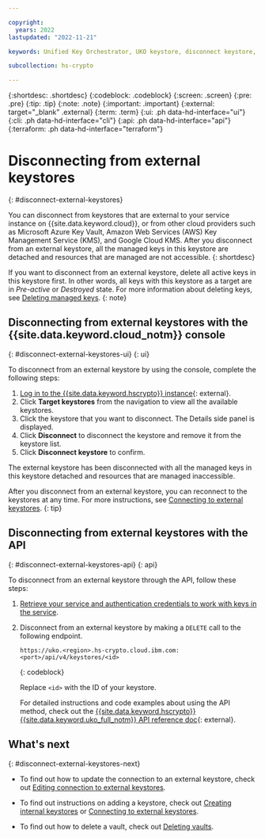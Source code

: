 ```yaml
---

copyright:
  years: 2022
lastupdated: "2022-11-21"

keywords: Unified Key Orchestrator, UKO keystore, disconnect keystore, external keystore, KMS keystore

subcollection: hs-crypto

---
```


{:shortdesc: .shortdesc}
{:codeblock: .codeblock}
{:screen: .screen}
{:pre: .pre}
{:tip: .tip}
{:note: .note}
{:important: .important}
{:external: target="_blank" .external}
{:term: .term}
{:ui: .ph data-hd-interface="ui"}
{:cli: .ph data-hd-interface="cli"}
{:api: .ph data-hd-interface="api"}
{:terraform: .ph data-hd-interface="terraform"}


# Disconnecting from external keystores
{: #disconnect-external-keystores}

You can disconnect from keystores that are external to your service instance on {{site.data.keyword.cloud}}, or from other cloud providers such as Microsoft Azure Key Vault, Amazon Web Services (AWS) Key Management Service (KMS), and Google Cloud KMS. After you disconnect from an external keystore, all the managed keys in this keystore are detached and resources that are managed are not accessible.
{: shortdesc}

If you want to disconnect from an external keystore, delete all active keys in this keystore first. In other words, all keys with this keystore as a target are in _Pre-active_ or _Destroyed_ state. For more information about deleting keys, see [Deleting managed keys](/docs/hs-crypto?topic=hs-crypto-delete-managed-keys).
{: note}


## Disconnecting from external keystores with the {{site.data.keyword.cloud_notm}} console
{: #disconnect-external-keystores-ui}
{: ui}

To disconnect from an external keystore by using the console, complete the following steps:

1. [Log in to the {{site.data.keyword.hscrypto}} instance](https://cloud.ibm.com/login){: external}.
2. Click **Target keystores** from the navigation to view all the available keystores.
3. Click the keystore that you want to disconnect. The Details side panel is displayed.
4. Click **Disconnect** to disconnect the keystore and remove it from the keystore list. 
5. Click **Disconnect keystore** to confirm.

The external keystore has been disconnected with all the managed keys in this keystore detached and resources that are managed inaccessible.

After you disconnect from an external keystore, you can reconnect to the keystores at any time. For more instructions, see [Connecting to external keystores](/docs/hs-crypto?topic=hs-crypto-connect-external-keystores).
{: tip}

## Disconnecting from external keystores with the API
{: #disconnect-external-keystores-api}
{: api}

To disconnect from an external keystore through the API, follow these steps:

1. [Retrieve your service and authentication credentials to work with keys in the service](/docs/hs-crypto?topic=hs-crypto-set-up-uko-api).
   
2. Disconnect from an external keystore by making a `DELETE` call to the following endpoint.

    ```
    https://uko.<region>.hs-crypto.cloud.ibm.com:<port>/api/v4/keystores/<id>
    ```
    {: codeblock}

    Replace `<id>` with the ID of your keystore.

    For detailed instructions and code examples about using the API method, check out the [{{site.data.keyword.hscrypto}} {{site.data.keyword.uko_full_notm}} API reference doc](/apidocs/uko#delete-keystore){: external}.



## What's next
{: #disconnect-external-keystores-next}

- To find out how to update the connection to an external keystore, check out [Editing connection to external keystores](/docs/hs-crypto?topic=hs-crypto-edit-external-keystore-connection).
  
- To find out instructions on adding a keystore, check out [Creating internal keystores](/docs/hs-crypto?topic=hs-crypto-create-internal-keystores) or [Connecting to external keystores](/docs/hs-crypto?topic=hs-crypto-connect-external-keystores).

- To find out how to delete a vault, check out [Deleting vaults](/docs/hs-crypto?topic=hs-crypto-delete-vaults).

